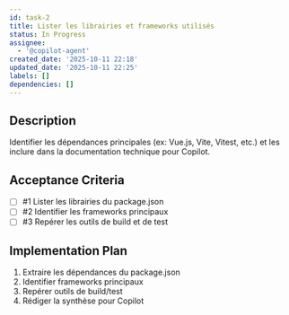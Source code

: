 ```yaml
---
id: task-2
title: Lister les librairies et frameworks utilisés
status: In Progress
assignee:
  - '@copilot-agent'
created_date: '2025-10-11 22:18'
updated_date: '2025-10-11 22:25'
labels: []
dependencies: []
---
```


## Description

<!-- SECTION:DESCRIPTION:BEGIN -->
Identifier les dépendances principales (ex: Vue.js, Vite, Vitest, etc.) et les inclure dans la documentation technique pour Copilot.
<!-- SECTION:DESCRIPTION:END -->

## Acceptance Criteria
<!-- AC:BEGIN -->
- [ ] #1 Lister les librairies du package.json
- [ ] #2 Identifier les frameworks principaux
- [ ] #3 Repérer les outils de build et de test
<!-- AC:END -->

## Implementation Plan

<!-- SECTION:PLAN:BEGIN -->
1. Extraire les dépendances du package.json
2. Identifier frameworks principaux
3. Repérer outils de build/test
4. Rédiger la synthèse pour Copilot
<!-- SECTION:PLAN:END -->
